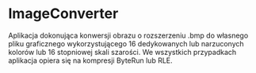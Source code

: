 # ImageConverter
Aplikacja dokonująca konwersji obrazu o rozszerzeniu .bmp do własnego pliku graficznego wykorzystującego 16 dedykowanych lub narzuconych kolorów lub 16 stopniowej skali szarości. We wszystkich przypadkach aplikacja opiera się na kompresji ByteRun lub RLE.
